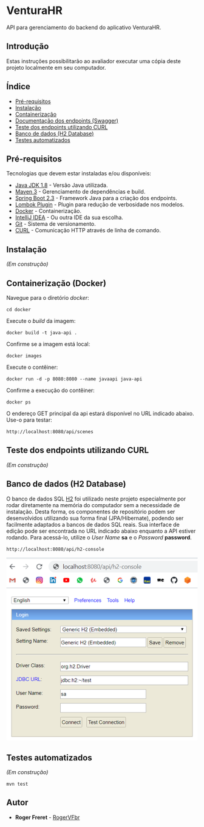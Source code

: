 # VenturaHR

API para gerenciamento do backend do aplicativo VenturaHR.

## Introdução

Estas instruções possibilitarão ao avaliador executar uma cópia deste projeto 
localmente em seu computador.

## Índice
* [Pré-requisitos](#pre-requisitos)
* [Instalação](#instalacao)
* [Containerização](#containerização-(docker))
* [Documentação dos endpoints (Swagger)](#documentação-dos-endpoints-(swagger))
* [Teste dos endpoints utilizando CURL](#teste-dos-endpoints-utilizando-curl)
* [Banco de dados (H2 Database)](#banco-de-dados-(h2-database))
* [Testes automatizados](#testes-automatizados)

## Pré-requisitos

Tecnologias que devem estar instaladas e/ou disponíveis:
* [Java JDK 1.8](https://www.oracle.com/java/technologies/javase-jdk8-downloads.html) - Versão Java utilizada.
* [Maven 3](https://maven.apache.org/) - Gerenciamento de dependências e build.
* [Spring Boot 2.3](https://spring.io/projects/spring-boot) - Framework Java para a criação dos endpoints.
* [Lombok Plugin](https://projectlombok.org/) - Plugin para redução de verbosidade nos modelos.
* [Docker](https://www.docker.com/) - Containerização.
* [IntelliJ IDEA](https://www.jetbrains.com/) - Ou outra IDE da sua escolha.
* [Git](https://git-scm.com/) - Sistema de versionamento.
* [CURL](https://curl.haxx.se/) - Comunicação HTTP através de linha de comando.

## Instalação
*(Em construção)*

## Containerização (Docker)

Navegue para o diretório *docker*:

```
cd docker
```

Execute o *build* da imagem:

```
docker build -t java-api .
```

Confirme se a imagem está local:

```
docker images
```

Execute o contêiner:

```
docker run -d -p 8080:8080 --name javaapi java-api
```

Confirme a execução do contêiner:

```
docker ps
```

O endereço GET principal da api estará disponível no URL indicado abaixo. Use-o para testar:
```
http://localhost:8080/api/scenes
```

## Teste dos endpoints utilizando CURL
*(Em construção)*

## Banco de dados (H2 Database)
O banco de dados SQL [H2](https://www.h2database.com/) foi utilizado neste projeto especialmente
por rodar diretamente na memória do computador sem a necessidade de instalação. Desta forma,
os componentes de repositório podem ser desenvolvidos utilizando sua forma final (JPA/Hibernate),
podendo ser facilmente adaptados a bancos de dados SQL reais. Sua interface de edição pode
ser encontrada no URL indicado abaixo enquanto a API estiver rodando. Para acessá-lo, utilize
o *User Name* **sa** e o *Password* **password**.
```
http://localhost:8080/api/h2-console
```
![H2 Database Screenshot](img/h2_screenshot.png?raw=true)

## Testes automatizados
*(Em construção)*
```
mvn test
```

## Autor

* **Roger Freret** - [RogerVFbr](https://github.com/RogerVFbr)

